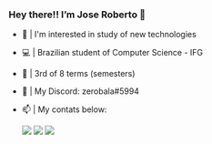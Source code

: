 ### Hey there!! I’m Jose Roberto 👋
- 🎯 | I'm interested in study of new technologies
- 💻 | Brazilian student of Computer Science - IFG
- 🚀 | 3rd of 8 terms (semesters)
- 🤖 | My Discord: zerobala#5994
- 📫 | My contats below:
  
  <a href="https://www.instagram.com/jrcodee/" target="_blank"><img src="https://img.shields.io/badge/-Instagram-%23E4405F?style=for-the-badge&logo=instagram&logoColor=white" target="_blank"></a>
  <a href = "mailto:joserobertomi@outlook.com"><img src="https://img.shields.io/badge/-Gmail-%23333?style=for-the-badge&logo=gmail&logoColor=white" target="_blank"></a>
  <a href="https://www.linkedin.com/in/jose-roberto-mendonca-inacio-b41581245" target="_blank"><img src="https://img.shields.io/badge/-LinkedIn-%230077B5?style=for-the-badge&logo=linkedin&logoColor=white" target="_blank"></a> 

##

<!---
<div align="center">
  <a href="https://github.com/jrcodee">
  <img height="130em" src="https://github-readme-stats.vercel.app/api?username=jrcodee&show_icons=true&theme=dark&include_all_commits=true&count_private=true"/>
  <img height="130em" src="https://github-readme-stats.vercel.app/api/top-langs/?username=jrcodee&layout=compact&langs_count=7&theme=dark"/>
</div>
<div style="display: inline_block"><br>
  <img align="center" alt="jrcodee-C" height="60" width="80" src="https://cdn.jsdelivr.net/gh/devicons/devicon/icons/c/c-original.svg">
  <img align="center" alt="jrcodee-Java" height="60" width="80" src="https://cdn.jsdelivr.net/gh/devicons/devicon/icons/java/java-original.svg">
</div>




jrcodee/jrcodee is a ✨ special ✨ repository because its `README.md` (this file) appears on your GitHub profile.
You can click the Preview link to take a look at your changes.
--->
